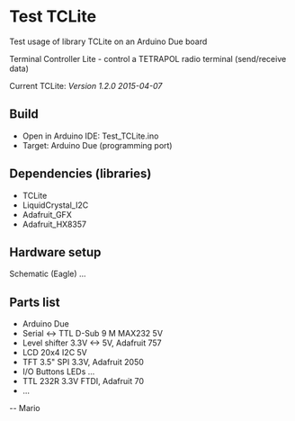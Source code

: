# Test TCLite
Test usage of library TCLite on an Arduino Due board

Terminal Controller Lite - control a TETRAPOL radio terminal (send/receive data)

Current TCLite: *Version 1.2.0 2015-04-07*

## Build
 - Open in Arduino IDE: Test_TCLite.ino
 - Target: Arduino Due (programming port)

## Dependencies (libraries)
 - TCLite
 - LiquidCrystal_I2C
 - Adafruit_GFX
 - Adafruit_HX8357

## Hardware setup
Schematic (Eagle) ...

## Parts list
 - Arduino Due
 - Serial <-> TTL D-Sub 9 M MAX232 5V
 - Level shifter 3.3V <-> 5V, Adafruit 757
 - LCD 20x4 I2C 5V
 - TFT 3.5" SPI 3.3V, Adafruit 2050
 - I/O Buttons LEDs ...
 - TTL 232R 3.3V FTDI, Adafruit 70
 - ...


-- Mario
